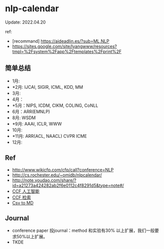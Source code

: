 # nlp-calendar

Update: 2022.04.20

ref:

- [recommand] https://aideadlin.es/?sub=ML,NLP
- https://sites.google.com/site/lyangwww/resources?tmpl=%2Fsystem%2Fapp%2Ftemplates%2Fprint%2F


## 简单总结

- 1月: 
- *2月: IJCAI, SIGIR, ICML, KDD, MM
- 3月: 
- 4月：
- *5月：NIPS, ICDM, CIKM, COLING, CoNLL
- 6月：ARR(EMNLP)
- 8月: WSDM
- *9月: AAAI, ICLR, WWW
- 10月: 
- *11月: ARR(ACL, NAACL) CVPR ICME
- 12月: 

## Ref

- http://www.wikicfp.com/cfp/call?conference=NLP
- http://cs.rochester.edu/~omidb/nlpcalendar/
- http://note.youdao.com/share/?id=a21273a424282ab2f6e0112c4f8291d5&type=note#/
- [CCF 人工智能](http://www.ccf.org.cn/xspj/rgzn/)
- [CCF 检索](http://www.ccf.org.cn/xspj/sjk/sjwj/nrjs/)
- [Csv to MD](http://stevecat.net/table-magic/#)

## Journal

- conference paper 投journal：method 和实验有30% 以上扩展，我们一般要求50%以上扩展。
- TKDE
